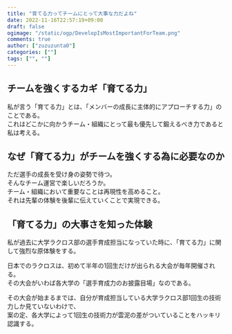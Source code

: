 ```yaml
---
title: "育てる力ってチームにとって大事な力だよね"
date: 2022-11-16T22:57:19+09:00
draft: false
ogimage: "/static/ogp/DevelopIsMostImportantForTeam.png"
comments: true
author: ["zuzuzunta0"]
categories: [""]
tags: ["", ""]
---
```


<!----------------------- ↓記事設計↓ ----------------------->


  <!-- 伝えたいこと -->

  <!-- ①掛け合わせ3つの狙うキーワード -->
  
  <!-- ②読者像 -->
    
  <!-- ③読者の悩み -->

  <!-- ④悩みが解決する条件 -->

  <!-- ⑤悩みの解決策 -->

  <!-- ⑥記事を読むメリット -->

  <!-- ⑦記事の信頼性 -->


<!----------------------- ↑記事設計↑ ----------------------->


<!----------------------- ↓記事内容↓ ----------------------->

  <!---- ↓リード文↓ ---->
   <!-- この記事を読む人の悩みに共感する -->

   <!-- この記事を読むことで何を得られるか、どんな価値が生まれるか -->

   <!-- この記事の根拠または信頼性 -->
  <!---- ↑リード文↑ ---->


  <!---- ↓本文↓ ---->
   <!-- 主張or解決策 -->
  ## チームを強くするカギ「育てる力」
  私が言う「育てる力」とは、「メンバーの成長に主体的にアプローチする力」のことである。  
  これはどこかに向かうチーム・組織にとって最も優先して鍛えるべき力であると私は考える。  
   <!-- 理由 -->
  ## なぜ「育てる力」がチームを強くする為に必要なのか
  ただ選手の成長を受け身の姿勢で待つ。  
  そんなチーム運営で楽しいだろうか。  
  チーム・組織において重要なことは再現性を高めること。  
  それは先輩の体験を後輩に伝えていくことで実現できる。
   <!-- 具体例 -->
  ## 「育てる力」の大事さを知った体験
  私が過去に大学ラクロス部の選手育成担当になっていた時に、「育てる力」に関して強烈な原体験をする。  

  日本でのラクロスは、初めて半年の1回生だけが出られる大会が毎年開催される。  
  その大会がいわば各大学の「選手育成力のお披露目場」なのである。  

  その大会が始まるまでは、自分が育成担当している大学ラクロス部1回生の技術力しか見ていないわけで、  
  案の定、各大学によって1回生の技術力が雲泥の差がついていることをハッキリ認識する。
   <!-- 反論への理解 -->

   <!-- 再度、主張 -->
  <!---- ↑本文↑ ---->

<!----------------------- ↑記事内容↑ ----------------------->